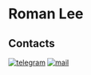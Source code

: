 # Roman Lee

## Contacts

[![telegram](https://img.shields.io/badge/Telegram-384754?style=for-the-badge&logo=Telegram)](https://t.me/s2kittzy)
[![mail](https://img.shields.io/badge/eMail-384754?style=for-the-badge&logo=GMail)](mailto:kittzybackend@gmail.com)
